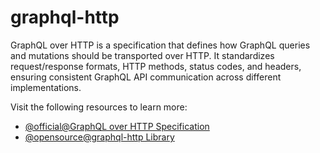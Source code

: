 # graphql-http

GraphQL over HTTP is a specification that defines how GraphQL queries and mutations should be transported over HTTP. It standardizes request/response formats, HTTP methods, status codes, and headers, ensuring consistent GraphQL API communication across different implementations.

Visit the following resources to learn more:

- [@official@GraphQL over HTTP Specification](https://graphql.github.io/graphql-over-http/)
- [@opensource@graphql-http Library](https://github.com/graphql/graphql-http)